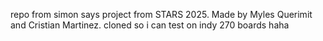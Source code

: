 repo from simon says project from STARS 2025. Made by Myles Querimit and Cristian Martinez. cloned so i can test on indy 270 boards haha 
